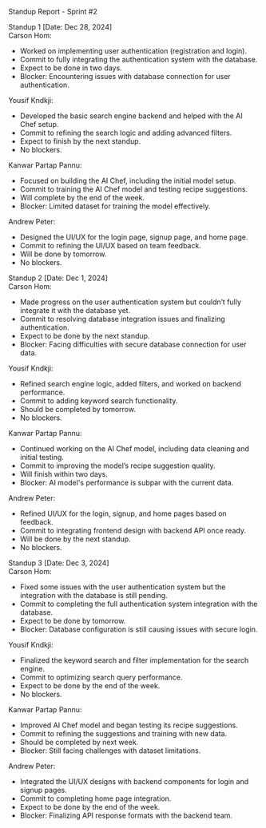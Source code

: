 Standup Report \- Sprint \#2

Standup 1 \[Date: Dec 28, 2024\]  
Carson Hom:

-   Worked on implementing user authentication (registration and login).
-   Commit to fully integrating the authentication system with the database.
-   Expect to be done in two days.
-   Blocker: Encountering issues with database connection for user authentication.

Yousif Kndkji:

-   Developed the basic search engine backend and helped with the AI Chef setup.
-   Commit to refining the search logic and adding advanced filters.
-   Expect to finish by the next standup.
-   No blockers.

Kanwar Partap Pannu:

-   Focused on building the AI Chef, including the initial model setup.
-   Commit to training the AI Chef model and testing recipe suggestions.
-   Will complete by the end of the week.
-   Blocker: Limited dataset for training the model effectively.

Andrew Peter:

-   Designed the UI/UX for the login page, signup page, and home page.
-   Commit to refining the UI/UX based on team feedback.
-   Will be done by tomorrow.
-   No blockers.

Standup 2 \[Date: Dec 1, 2024\]  
Carson Hom:

-   Made progress on the user authentication system but couldn’t fully integrate it with the database yet.
-   Commit to resolving database integration issues and finalizing authentication.
-   Expect to be done by the next standup.
-   Blocker: Facing difficulties with secure database connection for user data.

Yousif Kndkji:

-   Refined search engine logic, added filters, and worked on backend performance.
-   Commit to adding keyword search functionality.
-   Should be completed by tomorrow.
-   No blockers.

Kanwar Partap Pannu:

-   Continued working on the AI Chef model, including data cleaning and initial testing.
-   Commit to improving the model’s recipe suggestion quality.
-   Will finish within two days.
-   Blocker: AI model's performance is subpar with the current data.

Andrew Peter:

-   Refined UI/UX for the login, signup, and home pages based on feedback.
-   Commit to integrating frontend design with backend API once ready.
-   Will be done by the next standup.
-   No blockers.

Standup 3 \[Date: Dec 3, 2024\]  
Carson Hom:

-   Fixed some issues with the user authentication system but the integration with the database is still pending.
-   Commit to completing the full authentication system integration with the database.
-   Expect to be done by tomorrow.
-   Blocker: Database configuration is still causing issues with secure login.

Yousif Kndkji:

-   Finalized the keyword search and filter implementation for the search engine.
-   Commit to optimizing search query performance.
-   Expect to be done by the end of the week.
-   No blockers.

Kanwar Partap Pannu:

-   Improved AI Chef model and began testing its recipe suggestions.
-   Commit to refining the suggestions and training with new data.
-   Should be completed by next week.
-   Blocker: Still facing challenges with dataset limitations.

Andrew Peter:

-   Integrated the UI/UX designs with backend components for login and signup pages.
-   Commit to completing home page integration.
-   Expect to be done by the end of the week.
-   Blocker: Finalizing API response formats with the backend team.
